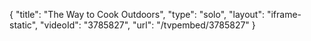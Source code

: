 {
    "title": "The Way to Cook Outdoors",
    "type": "solo",
    "layout": "iframe-static",
    "videoId": "3785827",
    "url": "\/tvpembed\/3785827"
}